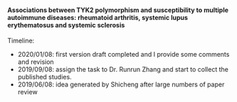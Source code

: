 #### Associations between TYK2 polymorphism and susceptibility to multiple autoimmune diseases: rheumatoid arthritis, systemic lupus erythematosus and systemic sclerosis

Timeline: 

* 2020/01/08: first version draft completed and I provide some comments and revision
* 2019/09/08: assign the task to Dr. Runrun Zhang and start to collect the published studies. 
* 2019/06/08: idea generated by Shicheng after large numbers of paper review

